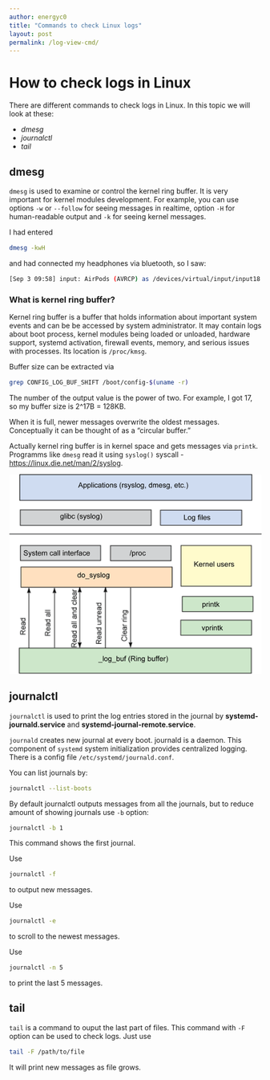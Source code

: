 ```yaml
---
author: energyc0
title: "Commands to check Linux logs"
layout: post
permalink: /log-view-cmd/
---
```

# How to check logs in Linux
There are different commands to check logs in Linux. In this topic we will look at these:
- *dmesg*
- *journalctl*
- *tail*

## dmesg
```dmesg``` is used to examine or control the kernel ring buffer. It is very important for kernel modules development. For example, you can use options ``-w`` or ``--follow`` for seeing messages in realtime, option ``-H`` for human-readable output and ``-k`` for seeing kernel messages.

I had entered 
```bash
dmesg -kwH
```
and had connected my headphones via bluetooth, so I saw:
```bash
[Sep 3 09:58] input: AirPods (AVRCP) as /devices/virtual/input/input18
```

### What is kernel ring buffer?
Kernel ring buffer is a buffer that holds information about important system events and can be be accessed by system administrator. It may contain logs about boot process, kernel modules being loaded or unloaded, hardware support, systemd activation, firewall events, memory, and serious issues with processes. Its location is ``/proc/kmsg``.

Buffer size can be extracted via 
```bash
grep CONFIG_LOG_BUF_SHIFT /boot/config-$(uname -r)
```
The number of the output value is the power of two. For example, I got 17, so my buffer size is 2^17B = 128KB.

When it is full, newer messages overwrite the oldest messages. Conceptually it can be thought of as a “circular buffer.” 

Actually kernel ring buffer is in kernel space and gets messages via ``printk``. Programms like ``dmesg`` read it using ``syslog()`` syscall - <https://linux.die.net/man/2/syslog>.

![Kernel ring buffer illustration](/assets/kernel-ring-buffer.png)

## journalctl
``journalctl`` is used to print the log entries stored in the journal by **systemd-journald.service** and **systemd-journal-remote.service**.

``journald`` creates new journal at every boot. journald is a daemon. This component of ``systemd`` system initialization provides centralized logging. There is a config file ``/etc/systemd/journald.conf``.

You can list journals by:
```bash
journalctl --list-boots
```

By default journalctl outputs messages from all the journals, but to reduce amount of showing journals use ``-b`` option:
```bash
journalctl -b 1
```
This command shows the first journal.

Use
```bash
journalctl -f
```
to output new messages.

Use
```bash
journalctl -e
```
to scroll to the newest messages.

Use
```bash
journalctl -n 5
```
to print the last 5 messages.

## tail
``tail`` is a command to ouput the last part of files. This command with ``-F`` option can be used to check logs. Just use
```bash
tail -F /path/to/file
```

It will print new messages as file grows.